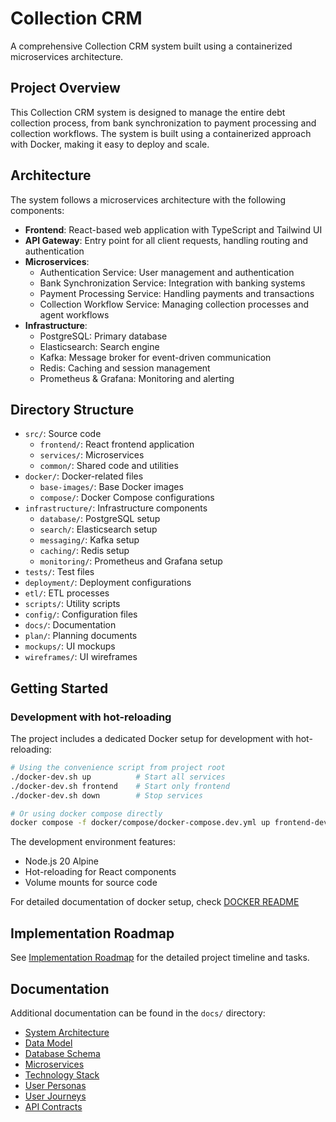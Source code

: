 # Collection CRM

A comprehensive Collection CRM system built using a containerized microservices architecture.

## Project Overview

This Collection CRM system is designed to manage the entire debt collection process, from bank synchronization to payment processing and collection workflows. The system is built using a containerized approach with Docker, making it easy to deploy and scale.

## Architecture

The system follows a microservices architecture with the following components:

- **Frontend**: React-based web application with TypeScript and Tailwind UI
- **API Gateway**: Entry point for all client requests, handling routing and authentication
- **Microservices**:
  - Authentication Service: User management and authentication
  - Bank Synchronization Service: Integration with banking systems
  - Payment Processing Service: Handling payments and transactions
  - Collection Workflow Service: Managing collection processes and agent workflows
- **Infrastructure**:
  - PostgreSQL: Primary database
  - Elasticsearch: Search engine
  - Kafka: Message broker for event-driven communication
  - Redis: Caching and session management
  - Prometheus & Grafana: Monitoring and alerting

## Directory Structure

- `src/`: Source code
  - `frontend/`: React frontend application
  - `services/`: Microservices
  - `common/`: Shared code and utilities
- `docker/`: Docker-related files
  - `base-images/`: Base Docker images
  - `compose/`: Docker Compose configurations
- `infrastructure/`: Infrastructure components
  - `database/`: PostgreSQL setup
  - `search/`: Elasticsearch setup
  - `messaging/`: Kafka setup
  - `caching/`: Redis setup
  - `monitoring/`: Prometheus and Grafana setup
- `tests/`: Test files
- `deployment/`: Deployment configurations
- `etl/`: ETL processes
- `scripts/`: Utility scripts
- `config/`: Configuration files
- `docs/`: Documentation
- `plan/`: Planning documents
- `mockups/`: UI mockups
- `wireframes/`: UI wireframes

## Getting Started

### Development with hot-reloading

The project includes a dedicated Docker setup for development with hot-reloading:

```bash
# Using the convenience script from project root
./docker-dev.sh up          # Start all services
./docker-dev.sh frontend    # Start only frontend
./docker-dev.sh down        # Stop services

# Or using docker compose directly
docker compose -f docker/compose/docker-compose.dev.yml up frontend-dev
```
The development environment features:
- Node.js 20 Alpine 
- Hot-reloading for React components
- Volume mounts for source code

For detailed documentation of docker setup, check [DOCKER README](docker/README.md)

## Implementation Roadmap

See [Implementation Roadmap](plan/implementation-roadmap.md) for the detailed project timeline and tasks.

## Documentation

Additional documentation can be found in the `docs/` directory:

- [System Architecture](docs/system-architecture.md)
- [Data Model](docs/data-model.md)
- [Database Schema](docs/database/database-schema.md)
- [Microservices](docs/microservices.md)
- [Technology Stack](docs/technology-stack.md)
- [User Personas](docs/user-personas.md)
- [User Journeys](docs/user-journeys.md)
- [API Contracts](docs/api-contracts/README.md)